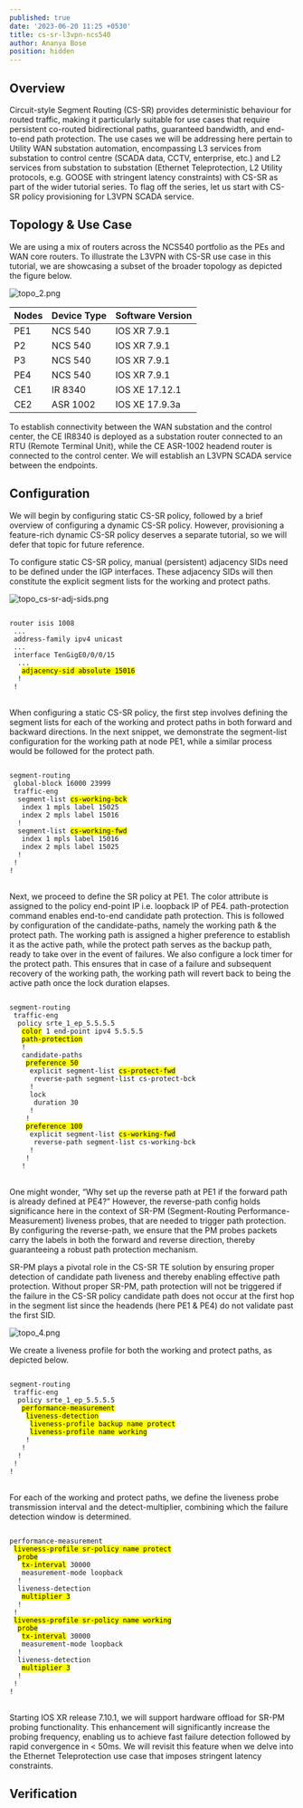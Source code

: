 ```yaml
---
published: true
date: '2023-06-20 11:25 +0530'
title: cs-sr-l3vpn-ncs540
author: Ananya Bose
position: hidden
---
```

## Overview

Circuit-style Segment Routing (CS-SR) provides deterministic behaviour for routed traffic, making it particularly suitable for use cases that require persistent co-routed bidirectional paths, guaranteed bandwidth, and end-to-end path protection. The use cases we will be addressing here pertain to Utility WAN substation automation, encompassing L3 services from substation to control centre (SCADA data, CCTV, enterprise, etc.) and L2 services from substation to substation (Ethernet Teleprotection, L2 Utility protocols, e.g. GOOSE with stringent latency constraints) with CS-SR as part of the wider tutorial series. To flag off the series, let us start with CS-SR policy provisioning for L3VPN SCADA service.

## Topology & Use Case

We are using a mix of routers across the NCS540 portfolio as the PEs and WAN core routers. To illustrate the L3VPN with CS-SR use case in this tutorial, we are showcasing a subset of the broader topology as depicted the figure below. 

![topo_2.png]({{site.baseurl}}/images/topo_2.png)


| Nodes | Device Type | Software Version  |
|-------|-------------|-------------------|
| PE1   |  NCS 540    | IOS XR 7.9.1      |
| P2    |  NCS 540    | IOS XR 7.9.1      |
| P3    |  NCS 540    | IOS XR 7.9.1      |
| PE4   |  NCS 540    | IOS XR 7.9.1      |
| CE1   |  IR 8340    | IOS XE 17.12.1    |
| CE2   |  ASR 1002   | IOS XE 17.9.3a    |

To establish connectivity between the WAN substation and the control center, the CE IR8340 is deployed as a substation router connected to an RTU (Remote Terminal Unit), while the CE ASR-1002 headend router is connected to the control center. We will establish an L3VPN SCADA service between the endpoints.


## Configuration

We will begin by configuring static CS-SR policy, followed by a brief overview of configuring a dynamic CS-SR policy. However, provisioning a feature-rich dynamic CS-SR policy deserves a separate tutorial, so we will defer that topic for future reference. 

To configure static CS-SR policy, manual (persistent) adjacency SIDs need to be defined under the IGP interfaces. These adjacency SIDs will then constitute the explicit segment lists for the working and protect paths.

![topo_cs-sr-adj-sids.png]({{site.baseurl}}/images/topo_cs-sr-adj-sids.png)


<div class="highlighter-rouge">
<pre class="highlight">
<code>
router isis 1008
 ...
 address-family ipv4 unicast
 ...
 interface TenGigE0/0/0/15
  ...
   <mark>adjacency-sid absolute 15016</mark>
  !
 !
</code>
</pre>
</div>

When configuring a static CS-SR policy, the first step involves defining the segment lists for each of the working and protect paths in both forward and backward directions. In the next snippet, we demonstrate the segment-list configuration for the working path at node PE1, while a similar process would be followed for the protect path.

<div class="highlighter-rouge">
<pre class="highlight">
<code>
segment-routing
 global-block 16000 23999
 traffic-eng
  segment-list <mark>cs-working-bck</mark>
   index 1 mpls label 15025
   index 2 mpls label 15016
  !
  segment-list <mark>cs-working-fwd</mark>
   index 1 mpls label 15016
   index 2 mpls label 15025
  !
 !
! 
</code>
</pre>
</div>

Next, we proceed to define the SR policy at PE1. The color attribute is assigned to the policy end-point IP i.e. loopback IP of PE4. path-protection command enables end-to-end candidate path protection. This is followed by configuration of the candidate-paths, namely the working path & the protect path. The working path is assigned a higher preference to establish it as the active path, while the protect path serves as the backup path, ready to take over in the event of failures. We also configure a lock timer for the protect path. This ensures that in case of a failure and subsequent recovery of the working path, the working path will revert back to being the active path once the lock duration elapses.

<div class="highlighter-rouge">
<pre class="highlight">
<code>
segment-routing
 traffic-eng
  policy srte_1_ep_5.5.5.5
   <mark>color</mark> 1 end-point ipv4 5.5.5.5
   <mark>path-protection</mark>
   !
   candidate-paths
    <mark>preference 50</mark>
     explicit segment-list <mark>cs-protect-fwd</mark>
      reverse-path segment-list cs-protect-bck
     !
     lock
      duration 30
     !
    !
    <mark>preference 100</mark>
     explicit segment-list <mark>cs-working-fwd</mark>
      reverse-path segment-list cs-working-bck
     !
    !
   !
</code>
</pre>
</div>

One might wonder, “Why set up the reverse path at PE1 if the forward path is already defined at PE4?” However, the reverse-path config holds significance here in the context of SR-PM (Segment-Routing Performance-Measurement) liveness probes, that are needed to trigger path protection. By configuring the reverse-path, we ensure that the PM probes packets carry the labels in both the forward and reverse direction, thereby guaranteeing a robust path protection mechanism. 

SR-PM plays a pivotal role in the CS-SR TE solution by ensuring proper detection of candidate path liveness and thereby enabling effective path protection. Without proper SR-PM, path protection will not be triggered if the failure in the CS-SR policy candidate path does not occur at the first hop in the segment list since the headends (here PE1 & PE4) do not validate past the first SID.

![topo_4.png]({{site.baseurl}}/images/topo_4.png)

We create a liveness profile for both the working and protect paths, as depicted below.

<div class="highlighter-rouge">
<pre class="highlight">
<code>
segment-routing
 traffic-eng
  policy srte_1_ep_5.5.5.5
   <mark>performance-measurement</mark>
    <mark>liveness-detection</mark>
     <mark>liveness-profile backup name protect</mark>
     <mark>liveness-profile name working</mark>
    !
   !
  !
 !
! 
</code>
</pre>
</div>

For each of the working and protect paths, we define the liveness probe transmission interval and the detect-multiplier, combining which the failure detection window is determined. 

<div class="highlighter-rouge">
<pre class="highlight">
<code>
performance-measurement
 <mark>liveness-profile sr-policy name protect</mark>
  <mark>probe</mark>
   <mark>tx-interval</mark> 30000
   measurement-mode loopback
  ! 
  liveness-detection
   <mark>multiplier 3</mark>   
  !
 !
 <mark>liveness-profile sr-policy name working</mark>
  <mark>probe</mark>
   <mark>tx-interval</mark> 30000
   measurement-mode loopback
  !
  liveness-detection
   <mark>multiplier 3</mark>  
  !  
 !
!
</code>
</pre>
</div>

Starting IOS XR release 7.10.1, we will support hardware offload for SR-PM probing functionality. This enhancement will significantly increase the probing frequency, enabling us to achieve fast failure detection followed by rapid convergence in < 50ms. We will revisit this feature when we delve into the Ethernet Teleprotection use case that imposes stringent latency constraints.


## Verification
